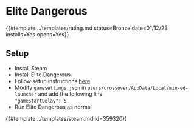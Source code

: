 # Elite Dangerous

{{#template ../templates/rating.md status=Bronze date=01/12/23 installs=Yes opens=Yes}}

## Setup

- Install Steam
- Install Elite Dangerous
- Follow setup instructions [here](https://github.com/rfvgyhn/min-ed-launcher#steam)
- Modify `gamesettings.json` in `users/crossover/AppData/Local/min-ed-launcher` and add the following line\
  `"gameStartDelay": 5,`
- Run Elite Dangerous as normal

{{#template ../templates/steam.md id=359320}}

